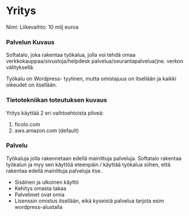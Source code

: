 # Yritys
Nimi:
Liikevaihto: 10 milj euroa

### Palvelun Kuvaus
Softatalo, joka rakentaa työkalua, jolla voi tehdä omaa verkkokauppaa/sivustoja/helpdesk palvelua/seurantapalvelua/jne. verkon välityksellä.

Työkalu on Wordpress- tyylinen, mutta omistajuus on itsellään ja kaikki oikeudet on itsellään.


### Tietotekniikan toteutuksen kuvaus
Yritys käyttää 2 eri vaihtoehtoista pilveä:
1. ficolo.com
2. aws.amazon.com (default)

### Palvelu
Työkaluja jolla rakennetaan edellä mainittuja palveluja. Softatalo rakentaa työkalun ja myy sen käyttöä eteenpäin / käyttää työkalua siihen, että rakentaa edellä mainittuja palveluja itse.

- Sisäinen ja ulkoinen käyttö
- Kehitys omasta takaa
- Palvelimet ovat omia
- Lisenssin omistus itsellään, eikä kyseistä palvelua tarjota esim wordpress-alustalla

